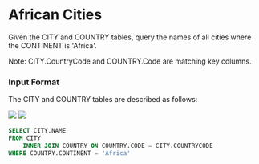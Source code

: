 # African Cities

Given the CITY and COUNTRY tables, query the names of all cities where the CONTINENT is 'Africa'.

Note: CITY.CountryCode and COUNTRY.Code are matching key columns.

### Input Format

The CITY and COUNTRY tables are described as follows:

<img src="https://s3.amazonaws.com/hr-challenge-images/8137/1449729804-f21d187d0f-CITY.jpg" size=70%>

<img src="https://s3.amazonaws.com/hr-challenge-images/8342/1449769013-e54ce90480-Country.jpg" size=70%>

```SQL
SELECT CITY.NAME
FROM CITY
    INNER JOIN COUNTRY ON COUNTRY.CODE = CITY.COUNTRYCODE
WHERE COUNTRY.CONTINENT = 'Africa'
```